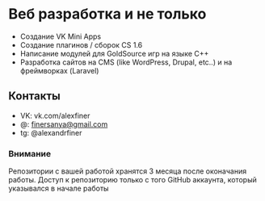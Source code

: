 # Веб разработка и не только

- Создание VK Mini Apps
- Создание плагинов / сборок CS 1.6
- Написание модулей для GoldSource игр на языке C++
- Разработка сайтов на CMS (like WordPress, Drupal, etc..) и на фреймворках (Laravel)

## Контакты
- VK: vk.com/alexfiner
- @: finersanya@gmail.com
- tg: @alexandrfiner

### Внимание
Репозитории с вашей работой хранятся 3 месяца после оконачания работы. Доступ к репозиторию только с того GitHub аккаунта, который указывался в начале работы
